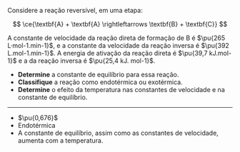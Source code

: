 Considere a reação reversível, em uma etapa:

$$
\ce{\textbf{A} + \textbf{A} \rightleftarrows \textbf{B} + \textbf{C}}
$$

A constante de velocidade da reação direta de formação de B é $\pu{265 L·mol-1.min-1}$, e a constante da velocidade da reação inversa é $\pu{392 L.mol-1.min-1}$. A energia de ativação da reação direta é $\pu{39,7 kJ.mol-1}$ e a da reação inversa é $\pu{25,4 kJ. mol-1}$. 

- **Determine** a constante de equilíbrio para essa reação.
- **Classifique** a reação como endotérmica ou exotérmica.
- **Determine** o efeito da temperatura nas constantes de velocidade e na constante de equilíbrio.

--- 

- $\pu{0,676}$
- Endotérmica
- A constante de equilíbrio, assim como as constantes de velocidade, aumenta com a temperatura.
